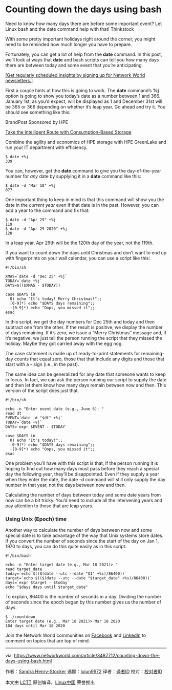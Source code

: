 [#]: collector: (lujun9972)
[#]: translator: (geekpi)
[#]: reviewer: ( )
[#]: publisher: ( )
[#]: url: ( )
[#]: subject: (Counting down the days using bash)
[#]: via: (https://www.networkworld.com/article/3487712/counting-down-the-days-using-bash.html)
[#]: author: (Sandra Henry-Stocker https://www.networkworld.com/author/Sandra-Henry_Stocker/)

Counting down the days using bash
======
Need to know how many days there are before some important event? Let Linux bash and the date command help with that!
Thinkstock

With some pretty important holidays right around the corner, you might need to be reminded how much longer you have to prepare.

Fortunately, you can get a lot of help from the **date** command. In this post, we’ll look at ways that **date** and bash scripts can tell you how many days there are between today and some event that you’re anticipating.

[[Get regularly scheduled insights by signing up for Network World newsletters.]][1]

First a couple hints at how this is going to work. The **date** command’s **%j** option is going to show you today’s date as a number between 1 and 366. January 1st, as you’d expect, will be displayed as 1 and December 31st will be 365 or 366 depending on whether it’s leap year. Go ahead and try it. You should see something like this:

[][2]

BrandPost Sponsored by HPE

[Take the Intelligent Route with Consumption-Based Storage][2]

Combine the agility and economics of HPE storage with HPE GreenLake and run your IT department with efficiency.

```
$ date +%j
339
```

You can, however, get the **date** command to give you the day-of-the-year number for _any_ date by supplying it in a **date** command like this:

```
$ date -d "Mar 18" +%j
077
```

One important thing to keep in mind is that this command will show you the date in the _current year_ even if that date is in the past. However, you can add a year to the command and fix that:

```
$ date -d "Apr 29" +%j
119
$ date -d "Apr 29 2020" +%j
120
```

In a leap year, Apr 29th will be the 120th day of the year, not the 119th.

If you want to count down the days until Christmas and don’t want to end up with fingerprints on your wall calendar, you can use a script like this:

```
#!/bin/sh

XMAS=`date -d "Dec 25" +%j`
TODAY=`date +%j`
DAYS=$(($XMAS - $TODAY))

case $DAYS in
  0) echo "It's today! Merry Christmas!";;
  [0-9]*) echo "$DAYS days remaining";;
  -[0-9]*) echo "Oops, you missed it";;
esac
```

In this script, we get the day numbers for Dec 25th and today and then subtract one from the other. If the result is positive, we display the number of days remaining. If it’s zero, we issue a “Merry Christmas” message and, if it’s negative, we just tell the person running the script that they missed the holiday. Maybe they got carried away with the egg nog.

The case statement is made up of ready-to-print statements for remaining-day counts that equal zero, those that that include any digits and those that start with a **-** sign (i.e., in the past).

The same idea can be generalized for any date that someone wants to keep in focus. In fact, we can ask the person running our script to supply the date and then let them know how many days remain between now and then. This version of the script does just that.

```
#!/bin/sh

echo -n "Enter event date (e.g., June 6): "
read dt
EVENT=`date -d "$dt" +%j`
TODAY=`date +%j`
DAYS=`expr $EVENT - $TODAY`

case $DAYS in
  0) echo "It's today!";;
  [0-9]*) echo "$DAYS days remaining";;
  -[0-9]*) echo "Oops, you missed it";;
esac
```

One problem you’ll have with this script is that, if the person running it is hoping to find out how many days must pass before they reach a special day the following year, they’ll be disappointed. Even if they supply a year when they enter the date, the date -d command will still only supply the day number in that year, not the days between now and then.

Calculating the number of days between today and some date years from now can be a bit tricky. You’d need to include all the intervening years and pay attention to those that are leap years.

### Using Unix (Epoch) time

Another way to calculate the number of days between now and some special date is to take advantage of the way that Unix systems store dates. If you convert the number of seconds since the start of the day on Jan 1, 1970 to days, you can do this quite easily as in this script:

```
#!/bin/bash

echo -n "Enter target date (e.g., Mar 18 2021)> "
read target_date
today=`echo $(($(date --utc --date "$1" +%s)/86400))`
target=`echo $(($(date --utc --date "$target_date" +%s)/86400))`
days=`expr $target - $today`
echo "$days days until $target_date"
```

To explain, 86400 is the number of seconds in a day. Dividing the number of seconds since the epoch began by this number gives us the number of days.

```
$ ./countdown
Enter target date (e.g., Mar 18 2021)> Mar 18 2020
104 days until Mar 18 2020
```

Join the Network World communities on [Facebook][3] and [LinkedIn][4] to comment on topics that are top of mind.

--------------------------------------------------------------------------------

via: https://www.networkworld.com/article/3487712/counting-down-the-days-using-bash.html

作者：[Sandra Henry-Stocker][a]
选题：[lujun9972][b]
译者：[译者ID](https://github.com/译者ID)
校对：[校对者ID](https://github.com/校对者ID)

本文由 [LCTT](https://github.com/LCTT/TranslateProject) 原创编译，[Linux中国](https://linux.cn/) 荣誉推出

[a]: https://www.networkworld.com/author/Sandra-Henry_Stocker/
[b]: https://github.com/lujun9972
[1]: https://www.networkworld.com/newsletters/signup.html
[2]: https://www.networkworld.com/article/3440100/take-the-intelligent-route-with-consumption-based-storage.html?utm_source=IDG&utm_medium=promotions&utm_campaign=HPE20773&utm_content=sidebar ( Take the Intelligent Route with Consumption-Based Storage)
[3]: https://www.facebook.com/NetworkWorld/
[4]: https://www.linkedin.com/company/network-world
